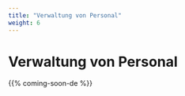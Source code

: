 ```yaml
---
title: "Verwaltung von Personal"
weight: 6
---
```


# Verwaltung von Personal

{{% coming-soon-de %}}
